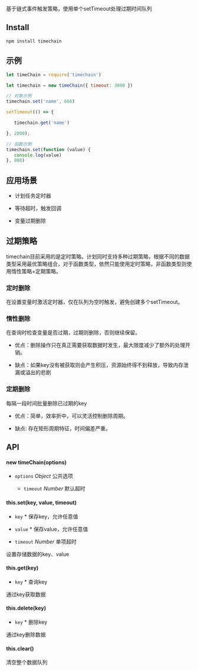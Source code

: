 基于链式事件触发策略，使用单个setTimeout处理过期时间队列

## Install

```
npm install timechain
```

## 示例

```js
let timeChain = require('timechain')

let timechain = new timeChain({ timeout: 3000 })

// 对象示例
timechain.set('name', 666)

setTimeout(() => {

   timechain.get('name')

}, 2000);

// 函数示例
timechain.set(function (value) {
   console.log(value)
}, 888)
```

## 应用场景

* 计划任务定时器

* 等待超时，触发回调

* 变量过期删除


## 过期策略

timechain目前采用的是定时策略。计划同时支持多种过期策略，根据不同的数据类型采用最优策略组合，对于函数类型，依然只能使用定时策略，非函数类型则使用惰性策略+定期策略。


### 定时删除

在设置变量时激活定时器，仅在队列为空时触发，避免创建多个setTimeout。


### 惰性删除

在查询时检查变量是否过期，过期则删除，否则继续保留。

   * 优点：删除操作只在真正需要获取数据时发生，最大限度减少了额外的处理开销。
   
   * 缺点：如果key没有被获取则会产生积压，资源始终得不到释放，导致内存泄漏或溢出的悲剧


### 定期删除

每隔一段时间批量删除已过期的key

   * 优点：简单，效率折中，可以灵活控制删除周期。

   * 缺点: 存在矩形周期特征，时间偏差严重。


## API

#### new timeChain(options)

* `options` *Object* 公共选项

   * `timeout` *Number* 默认超时


#### this.set(key, value, timeout)

* `key` * 保存key，允许任意值

* `value` * 保存value，允许任意值

* `timeout` *Number* 单项超时

设置存储数据的key、value


#### this.get(key)

* `key` * 查询key

通过key获取数据

#### this.delete(key)

* `key` * 删除key

通过key删除数据

#### this.clear()

清空整个数据队列